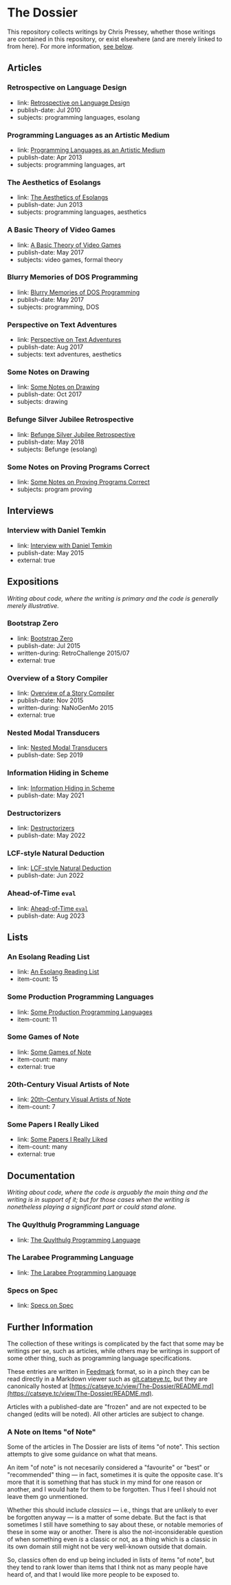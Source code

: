 The Dossier
===========

This repository collects writings by Chris Pressey, whether those
writings are contained in this repository, or exist elsewhere (and
are merely linked to from here).  For more information,
[see below](#further-information).

Articles
--------

### Retrospective on Language Design

*   link: [Retrospective on Language Design](article/Retrospective%20on%20Language%20Design.md)
*   publish-date: Jul 2010
*   subjects: programming languages, esolang

### Programming Languages as an Artistic Medium

*   link: [Programming Languages as an Artistic Medium](article/Programming%20Languages%20as%20an%20Artistic%20Medium.md)
*   publish-date: Apr 2013
*   subjects: programming languages, art

### The Aesthetics of Esolangs

*   link: [The Aesthetics of Esolangs](article/The%20Aesthetics%20of%20Esolangs.md)
*   publish-date: Jun 2013
*   subjects: programming languages, aesthetics

### A Basic Theory of Video Games

*   link: [A Basic Theory of Video Games](article/A%20Basic%20Theory%20of%20Video%20Games.md)
*   publish-date: May 2017
*   subjects: video games, formal theory

### Blurry Memories of DOS Programming

*   link: [Blurry Memories of DOS Programming](article/Blurry%20Memories%20of%20DOS%20Programming.md)
*   publish-date: May 2017
*   subjects: programming, DOS

### Perspective on Text Adventures

*   link: [Perspective on Text Adventures](article/Perspective%20on%20Text%20Adventures.md)
*   publish-date: Aug 2017
*   subjects: text adventures, aesthetics

### Some Notes on Drawing

*   link: [Some Notes on Drawing](article/Some%20Notes%20on%20Drawing.md)
*   publish-date: Oct 2017
*   subjects: drawing

### Befunge Silver Jubilee Retrospective

*   link: [Befunge Silver Jubilee Retrospective](article/Befunge%20Silver%20Jubilee%20Retrospective.md)
*   publish-date: May 2018
*   subjects: Befunge (esolang)

### Some Notes on Proving Programs Correct

*   link: [Some Notes on Proving Programs Correct](article/Some%20Notes%20on%20Proving%20Programs%20Correct.md)
*   subjects: program proving

Interviews
----------

### Interview with Daniel Temkin

*   link: [Interview with Daniel Temkin](http://esoteric.codes/post/118780138572/interview-with-chris-pressey)
*   publish-date: May 2015
*   external: true

Expositions
-----------

_Writing about code, where the writing is primary and the code is generally merely illustrative._

### Bootstrap Zero

*   link: [Bootstrap Zero](https://catseye.tc/view/SITU-SOL/doc/bootstrap-zero/README.md)
*   publish-date: Jul 2015
*   written-during: RetroChallenge 2015/07
*   external: true

### Overview of a Story Compiler

*   link: [Overview of a Story Compiler](https://git.catseye.tc/MARYSUE/blob/master/doc/Overview%20of%20a%20Story%20Compiler.md)
*   publish-date: Nov 2015
*   written-during: NaNoGenMo 2015
*   external: true

### Nested Modal Transducers

*   link: [Nested Modal Transducers](article/Nested-Modal-Transducers/README.md)
*   publish-date: Sep 2019

### Information Hiding in Scheme

*   link: [Information Hiding in Scheme](article/Information-Hiding-in-Scheme/README.md)
*   publish-date: May 2021

### Destructorizers

*   link: [Destructorizers](article/Destructorizers/README.md)
*   publish-date: May 2022

### LCF-style Natural Deduction

*   link: [LCF-style Natural Deduction](article/LCF-style-Natural-Deduction/README.md)
*   publish-date: Jun 2022

### Ahead-of-Time `eval`

*   link: [Ahead-of-Time `eval`](article/Ahead-of-Time-eval/README.md)
*   publish-date: Aug 2023

Lists
-----

### An Esolang Reading List

*   link: [An Esolang Reading List](article/An%20Esolang%20Reading%20List.md)
*   item-count: 15

### Some Production Programming Languages

*   link: [Some Production Programming Languages](article/Some%20Production%20Programming%20Languages.md)
*   item-count: 11

### Some Games of Note

*   link: [Some Games of Note](https://codeberg.org/cpressey/Some-Games-of-Note#some-games-of-note)
*   item-count: many
*   external: true

### 20th-Century Visual Artists of Note

*   link: [20th-Century Visual Artists of Note](article/20th-Century%20Visual%20Artists%20of%20Note.md)
*   item-count: 7

### Some Papers I Really Liked

*   link: [Some Papers I Really Liked](https://github.com/cpressey/Some-Papers-I-Really-Liked)
*   item-count: many
*   external: true

Documentation
-------------

_Writing about code, where the code is arguably the main thing and the writing is in support of it;_
_but for those cases when the writing is nonetheless playing a significant part or could stand alone._

### The Quylthulg Programming Language

*   link: [The Quylthulg Programming Language](https://codeberg.org/catseye/Quylthulg#the-quylthulg-programming-language)

### The Larabee Programming Language

*   link: [The Larabee Programming Language](https://codeberg.org/catseye/Larabee#the-larabee-programming-language)

### Specs on Spec

*   link: [Specs on Spec](https://codeberg.org/catseye/Specs-on-Spec#specs-on-spec)

Further Information
-------------------

The collection of these writings is complicated by the fact
that some may be writings per se, such as articles, while others
may be writings in support of some other thing, such as
programming language specifications.

These entries are written in
[Feedmark][] format, so in a pinch they can be read directly in a Markdown
viewer such as [git.catseye.tc](https://git.catseye.tc/), but they are
canonically hosted at
[https://catseye.tc/view/The-Dossier/README.md](https://catseye.tc/view/The-Dossier/README.md).

Articles with a published-date are "frozen" and are not expected to be changed
(edits will be noted).  All other articles are subject to change.

### A Note on Items "of Note"

Some of the articles in The Dossier are lists of items "of note".  This section
attempts to give some guidance on what that means.

An item "of note" is not necesarily considered a "favourite" or "best" or "recommended"
thing — in fact, sometimes it is quite the opposite case.  It's more that it is something
that has stuck in my mind for one reason or another, and I would hate for them to be
forgotten.  Thus I feel I should not leave them go unmentioned.

Whether this should include _classics_ — i.e., things that are unlikely to ever be forgotten
anyway — is a matter of some debate.  But the fact is that sometimes I still have something
to say about these, or notable memories of these in some way or another.  There is also the
not-inconsiderable question of when something even *is* a classic or not, as a thing which
is a classic in its own domain still might not be very well-known outside that domain.

So, classics often do end up being included in lists of items "of note", but they tend to
rank lower than items that I think not as many people have heard of, and that I would like
more people to be exposed to.

[Feedmark]: https://catseye.tc/node/Feedmark
